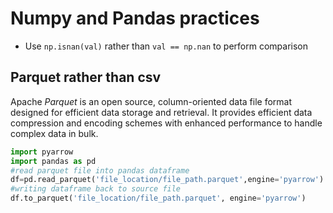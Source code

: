 # Numpy and Pandas practices

* Use `np.isnan(val)` rather than `val == np.nan` to perform comparison

## Parquet rather than csv

Apache *Parquet* is an open source, column-oriented data file format designed for efficient data storage and retrieval. It provides efficient data compression and encoding schemes with enhanced performance to handle complex data in bulk.

```py
import pyarrow 
import pandas as pd
#read parquet file into pandas dataframe
df=pd.read_parquet('file_location/file_path.parquet',engine='pyarrow')
#writing dataframe back to source file
df.to_parquet('file_location/file_path.parquet', engine='pyarrow')
```